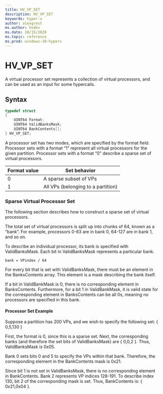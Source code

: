 ```yaml
---
title: HV_VP_SET
description: HV_VP_SET
keywords: hyper-v
author: alexgrest
ms.author: hvdev
ms.date: 10/15/2020
ms.topic: reference
ms.prod: windows-10-hyperv
---
```


# HV_VP_SET

A virtual processor set represents a collection of virtual processors, and can be used as an input for some hypercalls.

## Syntax

```c
typedef struct
{
    UINT64 Format;
    UINT64 ValidBanksMask;
    UINT64 BankContents[];
} HV_VP_SET;
 ```

A processor set has two modes, which are specified by the format field. Processor sets with a format “1” represent all virtual processors for the given partition. Processor sets with a format “0” describe a sparse set of virtual processors.

| Format value  | Set behavior                                                |
|---------------|-------------------------------------------------------------|
| 0             | A sparse subset of VPs                                      |
| 1             | All VPs (belonging to a partition)                          |

### Sparse Virtual Processor Set

The following section describes how to construct a sparse set of virtual processors.

The total set of virtual processors is split up into chunks of 64, known as a “bank”. For example, processors 0-63 are in bank 0, 64-127 are in bank 1, and so on.

To describe an individual processor, its bank is specified with ValidBanksMask. Each bit in ValidBanksMask represents a particular bank.

```
bank = VPindex / 64
```
For every bit that is set with ValidBanksMask, there must be an element in the BanksContents array. This element is a mask describing the bank itself.

If a bit in ValidBankMask is 0, there is no corresponding element in BanksContents. Furthermore, for a bit 1 in ValidBankMask, it is valid state for the corresponding element in BanksContents can be all 0s, meaning no processors are specified in this bank.

#### Processor Set Example

Suppose a partition has 200 VPs, and we wish to specify the following set: { 0,5,130 }

First, the format is 0, since this is a sparse set. Next, the corresponding banks (and therefore the set bits of ValidBanksMask) are { 0,0,2 }. Thus, ValidBanksMask is 0x05.

Bank 0 sets bits 0 and 5 to specify the VPs within that bank. Therefore, the corresponding element in the BankContents mask is 0x21.

Since bit 1 is not set in ValidBanksMask, there is no corresponding element in BankContents. Bank 2 represents VP indices 128-191. To describe index 130, bit 2 of the corresponding mask is set. Thus, BankContents is: { 0x21,0x04 }.